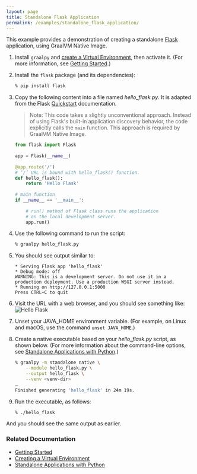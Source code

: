 ```yaml
---
layout: page
title: Standalone Flask Application
permalink: /examples/standalone_flask_application/
---
```


This example provides a demonstration of creating a standalone [Flask](https://flask.palletsprojects.com/en/3.0.x/) application, using GraalVM Native Image.

1. Install `graalpy` and [create a Virtual Environment](/guides/creating_a_virtual_environment/), then activate it. 
(For more information, see [Getting Started](/getting_started/).)

2. Install the `flask` package (and its dependencies):

    ```bash
    % pip install flask
    ```

3. Copy the following content into a file named _hello\_flask.py_. 
It is adapted from the Flask [Quickstart](https://flask.palletsprojects.com/en/3.0.x/quickstart/) documentation.
    >Note: This code takes a slightly unconventional approach.
    Instead of using Flask's built-in application discovery behavior, the code explicitly calls the `main` function.
    This approach is required by GraalVM Native Image.

    ```python
    from flask import Flask
      
    app = Flask(__name__)
      
    @app.route('/')
    # ‘/’ URL is bound with hello_flask() function.
    def hello_flask():
        return 'Hello Flask'
      
    # main function
    if __name__ == '__main__':
      
        # run() method of Flask class runs the application
        # on the local development server.
        app.run()
    ```

4. Use the following command to run the script:

    ```bash
    % graalpy hello_flask.py
    ```

5. You should see output similar to:

    ```
    * Serving Flask app 'hello_flask'
    * Debug mode: off
    WARNING: This is a development server. Do not use it in a production deployment. Use a production WSGI server instead.
    * Running on http://127.0.0.1:5000
    Press CTRL+C to quit
    ```

6. Visit the URL with a web browser, and you should see something like:
![Hello Flask](/examples/assets/Hello_Flask.png)

7. Unset your JAVA_HOME environment variable. 
(For example, on Linux and macOS, use the command `unset JAVA_HOME`.)

8. Create a native executable based on your _hello\_flask.py_ script, as shown below.
(For more information about the command-line options, see [Standalone Applications with Python]().)

    ```bash
    % graalpy -m standalone native \
        --module hello_flask.py \
        --output hello_flask \
        --venv <venv-dir>
    …
    Finished generating 'hello_flask' in 24m 19s.
    ```

8. Run the executable, as follows:
    ```bash
    % ./hello_flask
    ```
And you should see the same output as earlier.

### Related Documentation
* [Getting Started](/getting_started/)
* [Creating a Virtual Environment](/guides/creating_a_virtual_environment/)
* [Standalone Applications with Python]()